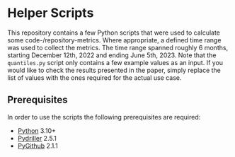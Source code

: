 # Helper Scripts
This repository contains a few Python scripts that were used to calculate some code-/repository-metrics.
Where appropriate, a defined time range was used to collect the metrics. 
The time range spanned roughly 6 months, starting December 12th, 2022 and ending June 5th, 2023.
Note that the `quantiles.py` script only contains a few example values as an input. 
If you would like to check the results presented in the paper, simply replace the list of values with the ones required for the actual use case.

## Prerequisites
In order to use the scripts the following prerequisites are required:

- [Python](https://www.python.org/) 3.10+
- [Pydriller](https://pydriller.readthedocs.io/en/latest/) 2.5.1
- [PyGithub](https://github.com/PyGithub/PyGithub) 2.1.1

